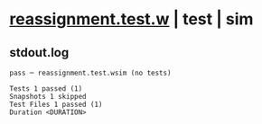 # [reassignment.test.w](../../../../../examples/tests/valid/reassignment.test.w) | test | sim

## stdout.log
```log
pass ─ reassignment.test.wsim (no tests)

Tests 1 passed (1)
Snapshots 1 skipped
Test Files 1 passed (1)
Duration <DURATION>
```


